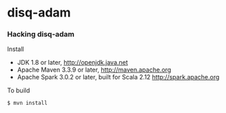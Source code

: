 # disq-adam

### Hacking disq-adam

Install

 * JDK 1.8 or later, http://openjdk.java.net
 * Apache Maven 3.3.9 or later, http://maven.apache.org
 * Apache Spark 3.0.2 or later, built for Scala 2.12 http://spark.apache.org


To build

    $ mvn install
